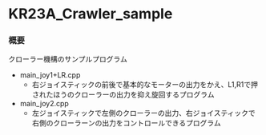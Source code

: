 # KR23A_Crawler_sample
### 概要
クローラー機構のサンプルプログラム  
- main_joy1+LR.cpp
  - 右ジョイスティックの前後で基本的なモーターの出力をかえ、L1,R1で押されたほうのクローラーの出力を抑え旋回するプログラム  
- main_joy2.cpp
  - 左ジョイスティックで左側のクローラーの出力、右ジョイスティックで右側のクローラーンの出力をコントロールできるプログラム
